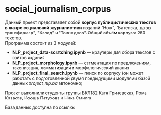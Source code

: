 # social_journalism_corpus
Данный проект представляет собой **корпус публицистических текстов в жанре социальной журналистики** изданий "Нож", "Батенька, да вы трансформер", "Холод" и "Такие дела". Общий объём корпуса: 259 текстов.  
Программа состоит из 3 модулей:
  * **NLP_project_data-scratching.ipynb** — краулеры для сбора текстов с сайтов изданий
  * **NLP_project_morphology.ipynb** — сегментация по предложениям, токенизация, лемматизация и морфологический анализ
  * **NLP_project_final_search.ipynb** — поиск по корпусу (он может работать с подготовленной двумя предыдущими модулями базой данных *project_nlp.bd* автономно)  
  
Проект выполнили студенты группы БКЛ182 Катя Гриневская, Рома Казаков, Ксюша Петухова и Ника Смилга.  

База данных доступна по ссылке: 

